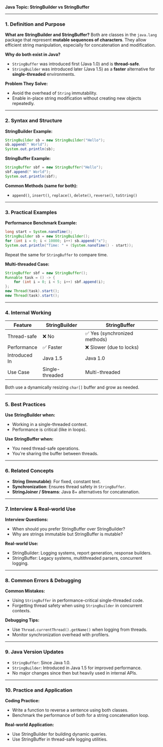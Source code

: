 **Java Topic: StringBuilder vs StringBuffer**

---

### 1. Definition and Purpose

**What are StringBuilder and StringBuffer?** Both are classes in the `java.lang` package that represent **mutable sequences of characters**. They allow efficient string manipulation, especially for concatenation and modification.

**Why do both exist in Java?**

- `StringBuffer` was introduced first (Java 1.0) and is **thread-safe**.
- `StringBuilder` was introduced later (Java 1.5) as a **faster** alternative for **single-threaded** environments.

**Problem They Solve:**

- Avoid the overhead of `String` immutability.
- Enable in-place string modification without creating new objects repeatedly.

---

### 2. Syntax and Structure

**StringBuilder Example:**

```java
StringBuilder sb = new StringBuilder("Hello");
sb.append(" World");
System.out.println(sb);
```

**StringBuffer Example:**

```java
StringBuffer sbf = new StringBuffer("Hello");
sbf.append(" World");
System.out.println(sbf);
```

**Common Methods (same for both):**

- `append()`, `insert()`, `replace()`, `delete()`, `reverse()`, `toString()`

---

### 3. Practical Examples

**Performance Benchmark Example:**

```java
long start = System.nanoTime();
StringBuilder sb = new StringBuilder();
for (int i = 0; i < 10000; i++) sb.append("x");
System.out.println("Time: " + (System.nanoTime() - start));
```

Repeat the same for `StringBuffer` to compare time.

**Multi-threaded Case:**

```java
StringBuffer sbf = new StringBuffer();
Runnable task = () -> {
    for (int i = 0; i < 5; i++) sbf.append(i);
};
new Thread(task).start();
new Thread(task).start();
```

---

### 4. Internal Working

| Feature       | StringBuilder   | StringBuffer                 |
| ------------- | --------------- | ---------------------------- |
| Thread-safe   | ❌ No            | ✅ Yes (synchronized methods) |
| Performance   | ✅ Faster        | ❌ Slower (due to locks)      |
| Introduced In | Java 1.5        | Java 1.0                     |
| Use Case      | Single-threaded | Multi-threaded               |

Both use a dynamically resizing `char[]` buffer and grow as needed.

---

### 5. Best Practices

**Use StringBuilder when:**

- Working in a single-threaded context.
- Performance is critical (like in loops).

**Use StringBuffer when:**

- You need thread-safe operations.
- You're sharing the buffer between threads.

---

### 6. Related Concepts

- **String (Immutable)**: For fixed, constant text.
- **Synchronization**: Ensures thread safety in `StringBuffer`.
- **StringJoiner / Streams**: Java 8+ alternatives for concatenation.

---

### 7. Interview & Real-world Use

**Interview Questions:**

- When should you prefer StringBuffer over StringBuilder?
- Why are strings immutable but StringBuffer is mutable?

**Real-world Use:**

- StringBuilder: Logging systems, report generation, response builders.
- StringBuffer: Legacy systems, multithreaded parsers, concurrent logging.

---

### 8. Common Errors & Debugging

**Common Mistakes:**

- Using `StringBuffer` in performance-critical single-threaded code.
- Forgetting thread safety when using `StringBuilder` in concurrent contexts.

**Debugging Tips:**

- Use `Thread.currentThread().getName()` when logging from threads.
- Monitor synchronization overhead with profilers.

---

### 9. Java Version Updates

- `StringBuffer`: Since Java 1.0.
- `StringBuilder`: Introduced in Java 1.5 for improved performance.
- No major changes since then but heavily used in internal APIs.

---

### 10. Practice and Application

**Coding Practice:**

- Write a function to reverse a sentence using both classes.
- Benchmark the performance of both for a string concatenation loop.

**Real-world Application:**

- Use StringBuilder for building dynamic queries.
- Use StringBuffer in thread-safe logging utilities.

